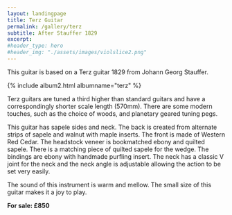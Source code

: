 ```yaml
---
layout: landingpage
title: Terz Guitar
permalink: /gallery/terz
subtitle: After Stauffer 1829
excerpt: 
#header_type: hero
#header_img: "./assets/images/violslice2.png"
---
```


This guitar is based  on a Terz guitar 1829 from Johann Georg Stauffer. 

{% include album2.html albumname="terz" %}


Terz guitars are tuned a third higher than standard guitars and have a correspondingly shorter scale length (570mm). There are some modern touches, such as the choice of woods, and planetary  geared tuning pegs.

This guitar has sapele sides and neck. The back is created from alternate strips of sapele and walnut with maple inserts. The front is made of Western Red Cedar. The headstock veneer is bookmatched ebony and quilted sapele. There is a matching piece of quilted sapele for the wedge. The bindings are ebony with handmade purfling insert.
The neck has a classic V joint for the neck and the neck angle is adjustable allowing the action to be set very easily. 

The sound of this instrument is warm and mellow. The small size of this guitar makes it a joy to play.

**For sale: £850**


